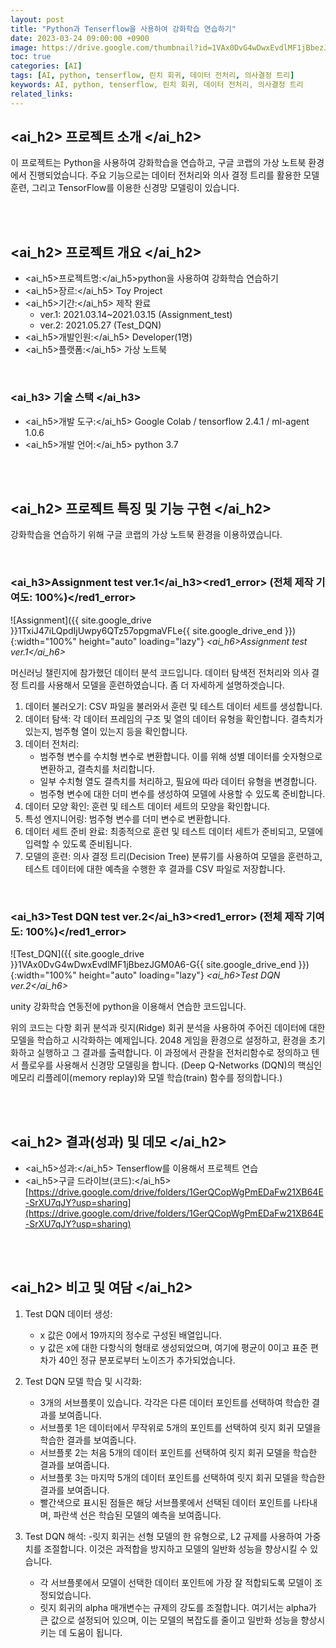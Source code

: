 ```yaml
---
layout: post
title: "Python과 Tenserflow을 사용하여 강화학습 연습하기"
date: 2023-03-24 09:00:00 +0900
image: https://drive.google.com/thumbnail?id=1VAx0DvG4wDwxEvdlMF1jBbezJGM0A6-G
toc: true
categories: [AI]
tags: [AI, python, tenserflow, 린치 회귀, 데이터 전처리, 의사결정 트리]
keywords: AI, python, tenserflow, 린치 회귀, 데이터 전처리, 의사결정 트리
related_links:
---
```


## <ai_h2> 프로젝트 소개 </ai_h2>

이 프로젝트는 Python을 사용하여 강화학습을 연습하고, 구글 코랩의 가상 노트북 환경에서 진행되었습니다. 주요 기능으로는 데이터 전처리와 의사 결정 트리를 활용한 모델 훈련, 그리고 TensorFlow를 이용한 신경망 모델링이 있습니다.


<br>
<br>

## <ai_h2> 프로젝트 개요 </ai_h2>

- <span><ai_h5>프로젝트명:</ai_h5>python을 사용하여 강화학습 연습하기</span>
- <span><ai_h5>장르:</ai_h5> Toy Project</span>
- <span><ai_h5>기간:</ai_h5> 제작 완료</span>
    - ver.1: 2021.03.14~2021.03.15 (Assignment_test)
    - ver.2: 2021.05.27 (Test_DQN)
- <span><ai_h5>개발인원:</ai_h5> Developer(1명)</span>
- <span><ai_h5>플랫폼:</ai_h5> 가상 노트북</span>

<br>

### <ai_h3> 기술 스택 </ai_h3>

- <span><ai_h5>개발 도구:</ai_h5> Google Colab / tensorflow 2.4.1 / ml-agent 1.0.6 </span>
- <span><ai_h5>개발 언어:</ai_h5> python 3.7 </span>

<br>
<br>

## <ai_h2> 프로젝트 특징 및 기능 구현 </ai_h2>

강화학습을 연습하기 위해 구글 코랩의 가상 노트북 환경을 이용하였습니다.
 
<br>

### <ai_h3>Assignment test ver.1</ai_h3><red1_error> (전체 제작 기여도: 100%)</red1_error>

![Assignment]({{ site.google_drive }}1TxiJ47iLQpdIjUwpy6QTz57opgmaVFLe{{ site.google_drive_end }}){:width="100%" height="auto" loading="lazy"}
*<ai_h6>Assignment test ver.1</ai_h6>*

머신러닝 챌린지에 참가했던 데이터 분석 코드입니다. 데이터 탐색전 전처리와 의사 결정 트리를 사용해서 모델을 훈련하였습니다. 좀 더 자세하게 설명하겟습니다.

1. 데이터 불러오기: CSV 파일을 불러와서 훈련 및 테스트 데이터 세트를 생성합니다.
2. 데이터 탐색: 각 데이터 프레임의 구조 및 열의 데이터 유형을 확인합니다. 결측치가 있는지, 범주형 열이 있는지 등을 확인합니다.
3. 데이터 전처리:
    - 범주형 변수를 수치형 변수로 변환합니다. 이를 위해 성별 데이터를 숫자형으로 변환하고, 결측치를 처리합니다.
    - 일부 수치형 열도 결측치를 처리하고, 필요에 따라 데이터 유형을 변경합니다.
    - 범주형 변수에 대한 더미 변수를 생성하여 모델에 사용할 수 있도록 준비합니다.
4. 데이터 모양 확인: 훈련 및 테스트 데이터 세트의 모양을 확인합니다.
5. 특성 엔지니어링: 범주형 변수를 더미 변수로 변환합니다.
6. 데이터 세트 준비 완료: 최종적으로 훈련 및 테스트 데이터 세트가 준비되고, 모델에 입력할 수 있도록 준비됩니다.
7. 모델의 훈련: 의사 결정 트리(Decision Tree) 분류기를 사용하여 모델을 훈련하고, 테스트 데이터에 대한 예측을 수행한 후 결과를 CSV 파일로 저장합니다.

<br>

### <ai_h3>Test DQN test ver.2</ai_h3><red1_error> (전체 제작 기여도: 100%)</red1_error>

![Test_DQN]({{ site.google_drive }}1VAx0DvG4wDwxEvdlMF1jBbezJGM0A6-G{{ site.google_drive_end }}){:width="100%" height="auto" loading="lazy"}
*<ai_h6>Test DQN ver.2</ai_h6>*

unity 강화학습 연동전에 python을 이용해서 연습한 코드입니다.

위의 코드는 다항 회귀 분석과 릿지(Ridge) 회귀 분석을 사용하여 주어진 데이터에 대한 모델을 학습하고 시각화하는 예제입니다.
2048 게임을 환경으로 설정하고, 환경을 초기화하고 실행하고 그 결과를 출력합니다. 이 과정에서 관찰을 전처리함수로 정의하고 텐서 플로우를 사용해서 신경망 모델링을 합니다. (Deep Q-Networks (DQN)의 핵심인 메모리 리플레이(memory replay)와 모델 학습(train) 함수를 정의합니다.) 


<br>
<br>

## <ai_h2> 결과(성과) 및 데모 </ai_h2>

- <span><ai_h5>성과:</ai_h5> Tenserflow를 이용해서 프로젝트 연습 </span>
- <span><ai_h5>구글 드라이브(코드):</ai_h5> [https://drive.google.com/drive/folders/1GerQCopWgPmEDaFw21XB64E-SrXU7qJY?usp=sharing](https://drive.google.com/drive/folders/1GerQCopWgPmEDaFw21XB64E-SrXU7qJY?usp=sharing)</span>

<br>
<br>

## <ai_h2> 비고 및 여담 </ai_h2>

1. Test DQN 데이터 생성:
    - x 값은 0에서 19까지의 정수로 구성된 배열입니다.
    - y 값은 x에 대한 다항식의 형태로 생성되었으며, 여기에 평균이 0이고 표준 편차가 40인 정규 분포로부터 노이즈가 추가되었습니다.

2. Test DQN 모델 학습 및 시각화:

    - 3개의 서브플롯이 있습니다. 각각은 다른 데이터 포인트를 선택하여 학습한 결과를 보여줍니다.
    - 서브플롯 1은 데이터에서 무작위로 5개의 포인트를 선택하여 릿지 회귀 모델을 학습한 결과를 보여줍니다.
    - 서브플롯 2는 처음 5개의 데이터 포인트를 선택하여 릿지 회귀 모델을 학습한 결과를 보여줍니다.
    - 서브플롯 3는 마지막 5개의 데이터 포인트를 선택하여 릿지 회귀 모델을 학습한 결과를 보여줍니다.
    - 빨간색으로 표시된 점들은 해당 서브플롯에서 선택된 데이터 포인트를 나타내며, 파란색 선은 학습된 모델의 예측을 보여줍니다.

3. Test DQN 해석:
    -릿지 회귀는 선형 모델의 한 유형으로, L2 규제를 사용하여 가중치를 조절합니다. 이것은 과적합을 방지하고 모델의 일반화 성능을 향상시킬 수 있습니다.
    - 각 서브플롯에서 모델이 선택한 데이터 포인트에 가장 잘 적합되도록 모델이 조정되었습니다.
    - 릿지 회귀의 alpha 매개변수는 규제의 강도를 조절합니다. 여기서는 alpha가 큰 값으로 설정되어 있으며, 이는 모델의 복잡도를 줄이고 일반화 성능을 향상시키는 데 도움이 됩니다.